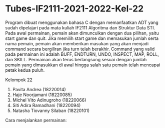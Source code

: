 # Tubes-IF2111-2021-2022-Kel-22

Program dibuat menggunakan bahasa C dengan memanfaatkan ADT yang sudah dipelajari pada mata kuliah IF2111 Algoritma dan Struktur Data STI. Pada awal permainan, pemain akan dimunculkan dengan dua pilihan, yaitu start game dan quit. Jika memilih start game dan memasukan jumlah serta nama pemain, pemain akan memberikan masukan yang akan menjadi command secara bergiliran jika turn telah berakhir. Command yang valid pada permainan ini adalah BUFF, ENDTURN, UNDO, INSPECT, MAP, ROLL, dan SKILL. Permainan akan terus berlangsung sesuai dengan jumlah pemain yang dimasukkan di awal hingga salah satu pemain telah mencapai petak kedua puluh.

Kelompok 22
1. Pavita Andrea                (18220014)
2. Haje Noorjamani              (18220085)
3. Michel Vito Adinugroho       (18220066)
4. Siti Adira Ramadhani         (18220094)
5. Natasha Tiovanny Silaban     (18220101)

Cara menjalankan permainan:
